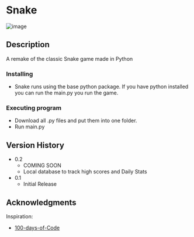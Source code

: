 # Snake

![image](https://github.com/user-attachments/assets/5267e720-6826-414a-8f17-4a1cdcfff8d4)


## Description

A remake of the classic Snake game made in Python


### Installing

* Snake runs using the base python package. If you have python installed you can run the main.py you run the game.

### Executing program

* Download all .py files and put them into one folder.
* Run main.py


## Version History

* 0.2
    * COMING SOON
    * Local database to track high scores and Daily Stats
* 0.1
    * Initial Release


## Acknowledgments

Inspiration:
* [100-days-of-Code]([https://github.com/matiassingers/awesome-readme](https://www.udemy.com/course/100-days-of-code/?utm_source=adwords&utm_medium=udemyads&utm_campaign=Search_DSA_Alpha_Prof_la.EN_cc.US&campaigntype=Search&portfolio=USA&language=EN&product=Course&test=&audience=DSA&topic=Python&priority=Alpha&utm_content=deal4584&utm_term=_._ag_161389392675_._ad_696073743333_._kw__._de_c_._dm__._pl__._ti_dsa-1705455366924_._li_9029703_._pd__._&matchtype=&gad_source=1&gclid=EAIaIQobChMI36ukg_G9iQMV4DKtBh0w9QneEAAYASAAEgLv5_D_BwE))
